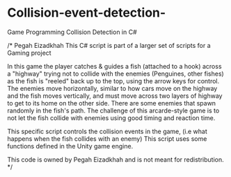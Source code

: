 # Collision-event-detection-
Game Programming Collision Detection in C#

/*
Pegah Eizadkhah
This C# script is part of a larger set of scripts for a Gaming project

In this game the player catches & guides a fish (attached to a hook) across a "highway" trying not to collide 
with the enemies (Penguines, other fishes) as the fish is "reeled" back up to the top, 
using the arrow keys for control. The enemies move horizontally, similar to how cars move 
on the highway and the fish moves vertically, and must move across two layers of
highway to get to its home on the other side. There are some enemies that spawn 
randomly in the fish's path. The challenge of this arcarde-style 
game is to not let the fish collide with enemies using good timing and reaction time.

This specific script controls the collision events in the game,
(i.e what happens when the fish collides with an enemy)
This script uses some functions defined in the Unity game engine. 

This code is owned by Pegah Eizadkhah and is not meant for redistribution.
*/
